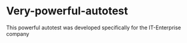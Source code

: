 # Very-powerful-autotest
This powerful autotest was developed specifically for the IT-Enterprise company 
